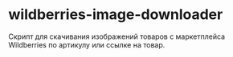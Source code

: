 # wildberries-image-downloader
Скрипт для скачивания изображений товаров с маркетплейса Wildberries по артикулу или ссылке на товар.
